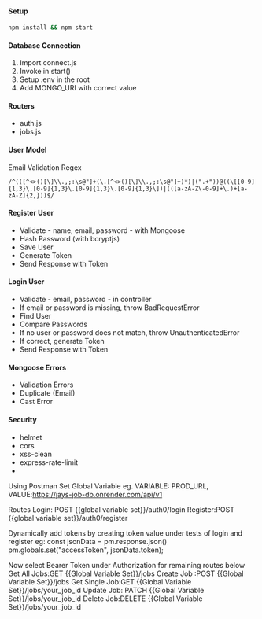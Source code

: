 #### Setup

```bash
npm install && npm start
```

#### Database Connection

1. Import connect.js
2. Invoke in start()
3. Setup .env in the root
4. Add MONGO_URI with correct value

#### Routers

- auth.js
- jobs.js

#### User Model

Email Validation Regex

```regex
/^(([^<>()[\]\\.,;:\s@"]+(\.[^<>()[\]\\.,;:\s@"]+)*)|(".+"))@((\[[0-9]{1,3}\.[0-9]{1,3}\.[0-9]{1,3}\.[0-9]{1,3}\])|(([a-zA-Z\-0-9]+\.)+[a-zA-Z]{2,}))$/
```

#### Register User

- Validate - name, email, password - with Mongoose
- Hash Password (with bcryptjs)
- Save User
- Generate Token
- Send Response with Token

#### Login User

- Validate - email, password - in controller
- If email or password is missing, throw BadRequestError
- Find User
- Compare Passwords
- If no user or password does not match, throw UnauthenticatedError
- If correct, generate Token
- Send Response with Token

#### Mongoose Errors

- Validation Errors
- Duplicate (Email)
- Cast Error

#### Security

- helmet
- cors
- xss-clean
- express-rate-limit
- 
Using Postman
Set Global Variable
eg. VARIABLE: PROD_URL, VALUE:https://jays-job-db.onrender.com/api/v1

Routes
Login: POST {{global variable set}}/auth0/login
Register:POST {{global variable set}}/auth0/register

Dynamically add tokens by creating token value under tests of login and register 
eg: const jsonData = pm.response.json()
pm.globals.set("accessToken", jsonData.token);

Now select Bearer Token under Authorization for remaining routes below
Get All Jobs:GET  {{Global Variable Set}}/jobs
Create Job :POST  {{Global Variable Set}}/jobs
Get Single Job:GET   {{Global Variable Set}}/jobs/your_job_id
Update Job: PATCH {{Global Variable Set}}/jobs/your_job_id
Delete Job:DELETE {{Global Variable Set}}/jobs/your_job_id
